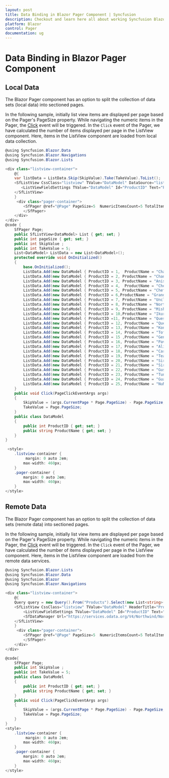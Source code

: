 ```yaml
---
layout: post
title: Data Binding in Blazor Pager Component | Syncfusion
description: Checkout and learn here all about working Syncfusion Blazor Pager component with both local or remote data collection and how it splits into sectioned pages.
platform: Blazor
control: Pager
documentation: ug
---
```


# Data Binding in Blazor Pager Component

## Local Data

The Blazor Pager component has an option to split the collection of data sets (local data) into sectioned pages.

In the following sample, initially list view items are displayed per page based on the Pager's PageSize property. While navigating the numeric items in the Pager, the [Click](https://help.syncfusion.com/cr/blazor/Syncfusion.Blazor.Navigations.SfPager.html#Syncfusion_Blazor_Navigations_SfPager_Click) event will be triggered. In the `Click` event of the Pager, we have calculated the number of items displayed per page in the ListView component. Here, items in the ListView component are loaded from local data collection.

```csharp
@using Syncfusion.Blazor.Data
@using Syncfusion.Blazor.Navigations
@using Syncfusion.Blazor.Lists

<div class="listview-container">
    @{
    var listData = ListData.Skip(SkipValue).Take(TakeValue).ToList();
    <SfListView CssClass="listview" TValue="DataModel" DataSource="listData" HeaderTitle="Products" ShowHeader="true">
       <ListViewFieldSettings TValue="DataModel" Id="ProductID" Text="ProductName"></ListViewFieldSettings>     
    </SfListView>
    }
     <div class="pager-container">
        <SfPager @ref="@Page" PageSize=5  NumericItemsCount=5 TotalItemsCount=25 Click="Click">
        </SfPager>
    </div>
</div>
@code {
    SfPager Page;
    public SfListView<DataModel> List { get; set; }
    public int pageSize { get; set; } 
    public int SkipValue ;
    public int TakeValue = 5;
    List<DataModel> ListData = new List<DataModel>();
    protected override void OnInitialized()
    {
        base.OnInitialized();
        ListData.Add(new DataModel { ProductID = 1,  ProductName = "Chai" });
        ListData.Add(new DataModel { ProductID = 2, ProductName = "Chang" });
        ListData.Add(new DataModel { ProductID = 3, ProductName = "Aniseed Syrup" });
        ListData.Add(new DataModel { ProductID = 4,  ProductName = "Chef Anton's Cajun Seasoning" });
        ListData.Add(new DataModel { ProductID = 5, ProductName = "Chef Anton's Gumbo Mix" });
        ListData.Add(new DataModel { ProductID = 6,ProductName = "Grandma's Boysenberry Spread" });
        ListData.Add(new DataModel { ProductID = 7, ProductName = "Uncle Bob's Organic Dried Pears" });
        ListData.Add(new DataModel { ProductID = 8, ProductName = "Northwoods Cranberry Sauce" });
        ListData.Add(new DataModel { ProductID = 9, ProductName = "Mishi Kobe Niku" });
        ListData.Add(new DataModel { ProductID = 10,ProductName = "Ikura" });
        ListData.Add(new DataModel { ProductID =11, ProductName = "Queso Cabrales" });
        ListData.Add(new DataModel { ProductID = 12, ProductName = "Queso Manchego La Pastora" });
        ListData.Add(new DataModel { ProductID = 13, ProductName = "Konbu" });
        ListData.Add(new DataModel { ProductID = 14, ProductName = "Tofu" });
        ListData.Add(new DataModel { ProductID = 15 ,ProductName = "Genen Shouyu" });
        ListData.Add(new DataModel { ProductID = 16, ProductName = "Pavlova" });
        ListData.Add(new DataModel { ProductID = 17, ProductName = "Alice Mutton" });
        ListData.Add(new DataModel { ProductID = 18, ProductName = "Carnarvon Tigers" });
        ListData.Add(new DataModel { ProductID = 19, ProductName = "Teatime Chocolate Biscuits" });
        ListData.Add(new DataModel { ProductID = 20, ProductName = "Sir Rodney's Marmalade" });
        ListData.Add(new DataModel { ProductID = 21, ProductName = "Sir Rodney's Scones" });
        ListData.Add(new DataModel { ProductID = 22, ProductName = "Gustaf's Knäckebröd" });
        ListData.Add(new DataModel { ProductID = 23, ProductName = "Tunnbröd" });
        ListData.Add(new DataModel { ProductID = 24, ProductName = "Guaraná Fantástica" });
        ListData.Add(new DataModel { ProductID = 25, ProductName = "NuNuCa Nuß-Nougat-Creme" });
    }
    public void Click(PageClickEventArgs args)
    {
        SkipValue = (args.CurrentPage * Page.PageSize) - Page.PageSize;
        TakeValue = Page.PageSize;
    }
    public class DataModel
    {
        public int ProductID { get; set; }
        public string ProductName { get; set; }
    }
}

 <style>
    .listview-container {
         margin: 0 auto 2em;
        max-width: 460px;
    }
    .pager-container {
        margin: 0 auto 2em;
        max-width: 460px;
    }
</style>
```

## Remote Data

The Blazor Pager component has an option to split the collection of data sets (remote data) into sectioned pages.

In the following sample, initially list view items are displayed per page based on the Pager's PageSize property. While navigating the numeric items in the Pager, the [Click](https://help.syncfusion.com/cr/blazor/Syncfusion.Blazor.Navigations.SfPager.html#Syncfusion_Blazor_Navigations_SfPager_Click) event will be triggered. In the `Click` event of the Pager, we have calculated the number of items displayed per page in the ListView component. Here, items in the ListView component are loaded from the remote data services.

```csharp
@using Syncfusion.Blazor.Lists
@using Syncfusion.Blazor.Data
@using Syncfusion.Blazor
@using Syncfusion.Blazor.Navigations

<div class="listview-container">
    @{
    Query query = new Query().From("Products").Select(new List<string>() { "ProductID","ProductName"}).Take(TakeValue).Skip(SkipValue);
    <SfListView CssClass="listview" TValue="DataModel" HeaderTitle="Products" ShowHeader="true" Query="@query">
        <ListViewFieldSettings TValue="DataModel" Id="ProductID" Text="ProductName"></ListViewFieldSettings>
        <SfDataManager Url="https://services.odata.org/V4/Northwind/Northwind.svc/" Adaptor="Adaptors.ODataV4Adaptor"></SfDataManager>
    </SfListView>
    }
     <div class="pager-container">
        <SfPager @ref="@Page" PageSize=5  NumericItemsCount=5 TotalItemsCount=25 Click="Click">
        </SfPager>
    </div>
</div>

@code{
    SfPager Page;
    public int SkipValue ;
    public int TakeValue = 5;
    public class DataModel
    {
        public int ProductID { get; set; }
        public string ProductName { get; set; }
    }
    public void Click(PageClickEventArgs args)
    {
        SkipValue = (args.CurrentPage * Page.PageSize) - Page.PageSize;
        TakeValue = Page.PageSize;
    }
}
<style>
    .listview-container {
         margin: 0 auto 2em;
        max-width: 460px;
    }
    .pager-container {
        margin: 0 auto 2em;
        max-width: 460px;
    }
</style>

```